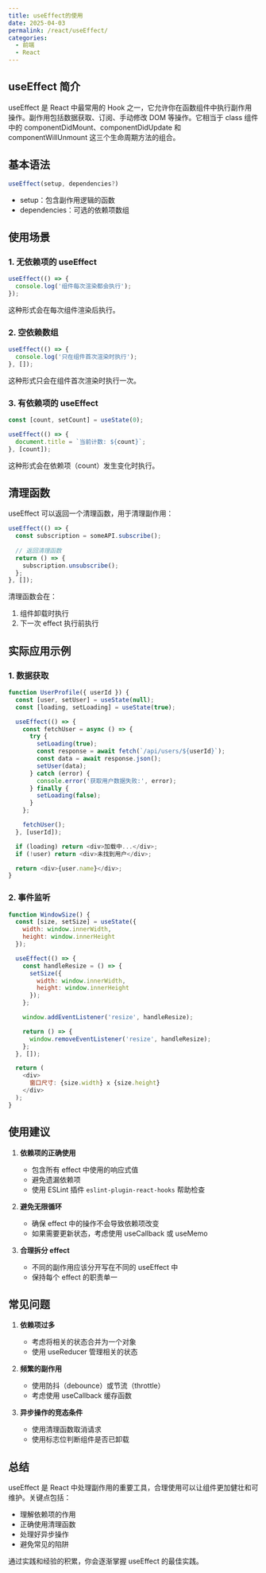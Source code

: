 ```yaml
---
title: useEffect的使用
date: 2025-04-03
permalink: /react/useEffect/
categories:
  - 前端
  - React
---
```


## useEffect 简介

useEffect 是 React 中最常用的 Hook 之一，它允许你在函数组件中执行副作用操作。副作用包括数据获取、订阅、手动修改 DOM 等操作。它相当于 class 组件中的 componentDidMount、componentDidUpdate 和 componentWillUnmount 这三个生命周期方法的组合。

## 基本语法

```javascript
useEffect(setup, dependencies?)
```

- setup：包含副作用逻辑的函数
- dependencies：可选的依赖项数组

## 使用场景

### 1. 无依赖项的 useEffect

```javascript
useEffect(() => {
  console.log('组件每次渲染都会执行');
});
```

这种形式会在每次组件渲染后执行。

### 2. 空依赖数组

```javascript
useEffect(() => {
  console.log('只在组件首次渲染时执行');
}, []);
```

这种形式只会在组件首次渲染时执行一次。

### 3. 有依赖项的 useEffect

```javascript
const [count, setCount] = useState(0);

useEffect(() => {
  document.title = `当前计数: ${count}`;
}, [count]);
```

这种形式会在依赖项（count）发生变化时执行。

## 清理函数

useEffect 可以返回一个清理函数，用于清理副作用：

```javascript
useEffect(() => {
  const subscription = someAPI.subscribe();
  
  // 返回清理函数
  return () => {
    subscription.unsubscribe();
  };
}, []);
```

清理函数会在：
1. 组件卸载时执行
2. 下一次 effect 执行前执行

## 实际应用示例

### 1. 数据获取

```javascript
function UserProfile({ userId }) {
  const [user, setUser] = useState(null);
  const [loading, setLoading] = useState(true);

  useEffect(() => {
    const fetchUser = async () => {
      try {
        setLoading(true);
        const response = await fetch(`/api/users/${userId}`);
        const data = await response.json();
        setUser(data);
      } catch (error) {
        console.error('获取用户数据失败:', error);
      } finally {
        setLoading(false);
      }
    };

    fetchUser();
  }, [userId]);

  if (loading) return <div>加载中...</div>;
  if (!user) return <div>未找到用户</div>;

  return <div>{user.name}</div>;
}
```

### 2. 事件监听

```javascript
function WindowSize() {
  const [size, setSize] = useState({
    width: window.innerWidth,
    height: window.innerHeight
  });

  useEffect(() => {
    const handleResize = () => {
      setSize({
        width: window.innerWidth,
        height: window.innerHeight
      });
    };

    window.addEventListener('resize', handleResize);

    return () => {
      window.removeEventListener('resize', handleResize);
    };
  }, []);

  return (
    <div>
      窗口尺寸: {size.width} x {size.height}
    </div>
  );
}
```

## 使用建议

1. **依赖项的正确使用**
   - 包含所有 effect 中使用的响应式值
   - 避免遗漏依赖项
   - 使用 ESLint 插件 `eslint-plugin-react-hooks` 帮助检查

2. **避免无限循环**
   - 确保 effect 中的操作不会导致依赖项改变
   - 如果需要更新状态，考虑使用 useCallback 或 useMemo

3. **合理拆分 effect**
   - 不同的副作用应该分开写在不同的 useEffect 中
   - 保持每个 effect 的职责单一

## 常见问题

1. **依赖项过多**
   - 考虑将相关的状态合并为一个对象
   - 使用 useReducer 管理相关的状态

2. **频繁的副作用**
   - 使用防抖（debounce）或节流（throttle）
   - 考虑使用 useCallback 缓存函数

3. **异步操作的竞态条件**
   - 使用清理函数取消请求
   - 使用标志位判断组件是否已卸载

## 总结

useEffect 是 React 中处理副作用的重要工具，合理使用可以让组件更加健壮和可维护。关键点包括：

- 理解依赖项的作用
- 正确使用清理函数
- 处理好异步操作
- 避免常见的陷阱

通过实践和经验的积累，你会逐渐掌握 useEffect 的最佳实践。

